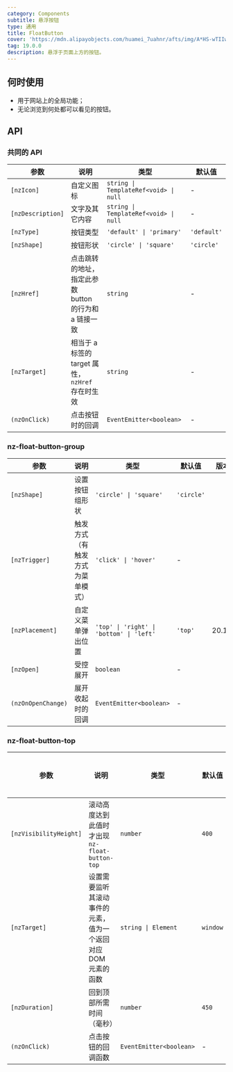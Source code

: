 ```yaml
---
category: Components
subtitle: 悬浮按钮
type: 通用
title: FloatButton
cover: 'https://mdn.alipayobjects.com/huamei_7uahnr/afts/img/A*HS-wTIIwu0kAAAAAAAAAAAAADrJ8AQ/original'
tag: 19.0.0
description: 悬浮于页面上方的按钮。
---
```


## 何时使用

- 用于网站上的全局功能；
- 无论浏览到何处都可以看见的按钮。

## API

### 共同的 API

| 参数              | 说明                                                  | 类型                                  | 默认值      |
| ----------------- | ----------------------------------------------------- | ------------------------------------- | ----------- |
| `[nzIcon]`        | 自定义图标                                            | `string \| TemplateRef<void> \| null` | -           |
| `[nzDescription]` | 文字及其它内容                                        | `string \| TemplateRef<void> \| null` | -           |
| `[nzType]`        | 按钮类型                                              | `'default' \| 'primary'`              | `'default'` |
| `[nzShape]`       | 按钮形状                                              | `'circle' \| 'square'`                | `'circle'`  |
| `[nzHref]`        | 点击跳转的地址，指定此参数 button 的行为和 a 链接一致 | `string`                              | -           |
| `[nzTarget]`      | 相当于 a 标签的 target 属性，`nzHref` 存在时生效      | `string`                              | -           |
| `(nzOnClick)`     | 点击按钮时的回调                                      | `EventEmitter<boolean>`               | -           |

### nz-float-button-group

| 参数               | 说明                             | 类型                                     | 默认值     | 版本   |
| ------------------ | -------------------------------- | ---------------------------------------- | ---------- | ------ |
| `[nzShape]`        | 设置按钮组形状                   | `'circle' \| 'square'`                   | `'circle'` |
| `[nzTrigger]`      | 触发方式（有触发方式为菜单模式） | `'click' \| 'hover'`                     | -          |
| `[nzPlacement]`    | 自定义菜单弹出位置               | `'top' \| 'right' \| 'bottom' \| 'left'` | `'top'`    | 20.1.0 |
| `[nzOpen]`         | 受控展开                         | `boolean`                                | -          |
| `(nzOnOpenChange)` | 展开收起时的回调                 | `EventEmitter<boolean>`                  | -          |

### nz-float-button-top

| 参数                   | 说明                                                          | 类型                    | 默认值   | 全局配置 |
| ---------------------- | ------------------------------------------------------------- | ----------------------- | -------- | -------- |
| `[nzVisibilityHeight]` | 滚动高度达到此值时才出现 `nz-float-button-top`                | `number`                | `400`    | ✅       |
| `[nzTarget]`           | 设置需要监听其滚动事件的元素，值为一个返回对应 DOM 元素的函数 | `string \| Element`     | `window` | -        |
| `[nzDuration]`         | 回到顶部所需时间（毫秒）                                      | `number`                | `450`    | -        |
| `(nzOnClick)`          | 点击按钮的回调函数                                            | `EventEmitter<boolean>` | -        | -        |
